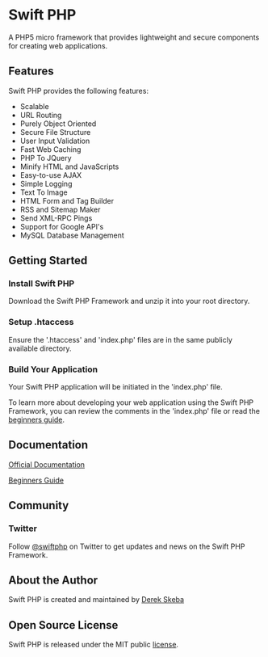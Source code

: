 # Swift PHP

A PHP5 micro framework that provides lightweight and secure components for creating web applications.

## Features

Swift PHP provides the following features:

* Scalable
* URL Routing
* Purely Object Oriented
* Secure File Structure
* User Input Validation
* Fast Web Caching
* PHP To JQuery
* Minify HTML and JavaScripts
* Easy-to-use AJAX
* Simple Logging
* Text To Image
* HTML Form and Tag Builder
* RSS and Sitemap Maker
* Send XML-RPC Pings
* Support for Google API's
* MySQL Database Management

## Getting Started

### Install Swift PHP

Download the Swift PHP Framework and unzip it into your root directory.

### Setup .htaccess

Ensure the '.htaccess' and 'index.php' files are in the same publicly available directory.

### Build Your Application

Your Swift PHP application will be initiated in the 'index.php' file.

To learn more about developing your web application using the Swift PHP Framework, you can review the comments in the 'index.php' file or read the [beginners guide](http://swiftphp.org/learn/beginners-guide/).

## Documentation 

[Official Documentation](http://swiftphp.org/learn/documentation/)

[Beginners Guide](http://swiftphp.org/learn/beginners-guide/)

## Community

### Twitter

Follow [@swiftphp](http://www.twitter.com/swiftphp) on Twitter to get updates and news on the Swift PHP Framework.

## About the Author

Swift PHP is created and maintained by [Derek Skeba](http://derekskeba.com)

## Open Source License

Swift PHP is released under the MIT public [license](http://swiftphp.org/license/).